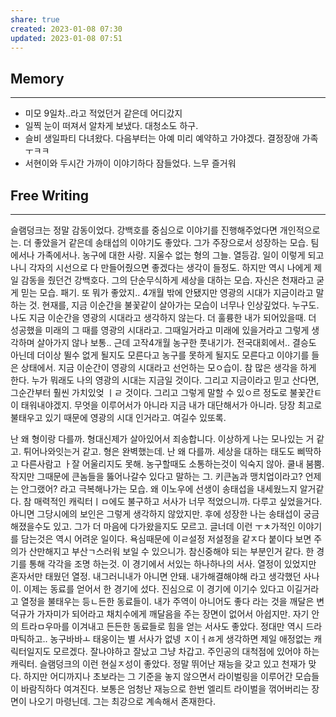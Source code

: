 ```yaml
---
share: true
created: 2023-01-08 07:30
updated: 2023-01-08 07:51
---
```



## Memory
---
- 미모 9일차..라고 적었던거 같은데 어디갔지
- 일찍 눈이 떠져서 알차게 보냈다. 대청소도 하구.
- 슬비 생일파티 다녀왔다. 다음부터는 아예 미리 예약하고 가야겠다. 결정장애 가족ㅜㅋㅋ
- 서현이와 두시간 가까이 이야기하다 잠들었다. 느무 즐거워

## Free Writing
---
슬램덩크는 정말 감동이었다. 강백호를 중심으로 이야기를 진행해주었다면 개인적으로는. 더 좋았을거 같은데 송태섭의 이야기도 좋았다. 그가 주장으로서 성장하는 모습. 팀에서나 가족에서나. 농구에 대한 사랑. 지울수 없는 형의 그늘. 열등감. 일이 이렇게 되고 나니 각자의 시선으로 다 만들어줬으면 좋겠다는 생각이 들정도.
하지만 역시 나에게 제일 감동을 줬던건 강백호다. 그의 단순무식하게 세상을 대하는 모습. 자신은 천재라고 굳게 믿는 모습. 패기. 또 뭐가 좋았지.. 4개월 밖에 안됐지만 영광의 시대가 지금이라고 말하는 것. 현재를, 지금 이순간을 불꽃같이 살아가는 모습이 너무나 인상깊었다. 누구도. 나도 지금 이순간을 영광의 시대라고 생각하지 않는다. 더 훌륭한 내가 되어있을때. 더 성공했을 미래의 그 때를 영광의 시대라고. 그때일거라고 미래에 있을거라고 그렇게 생각하며 살아가지 않나 보통.. 근데 고작4개월 농구한 풋내기가. 전국대회에서.. 결승도 아닌데 더이상 뛸수 없게 될지도 모른다고 농구를 못하게 될지도 모른다고 이야기를 들은 상태에서. 지금 이순간이 영광의 시대라고 선언하는 모ㅇ습이. 참 많은 생각을 하게 한다. 누가 뭐래도 나의 영광의 시대는 지금일 것이다. 그리고 지금이라고 믿고 산다면, 그순간부터 훨씬 가치있엊 ㅣㄹ 것이다. 그리고 그렇게 말할 수 있ㅇ르 정도로 불꽃간ㅌ이 태워내야겠지. 무엇을 이루어서가 아니라 지금 내가 대단해서가 아니라. 당장 최고로 불태우고 있기 때문에 영광의 시대 인거라고. 여길수 있또록.

난 왜 형이랑 다를까. 형대신제가 살아있어서 죄송합니다. 이상하게 나는 모나있는 거 같고. 튀어나와잇는거 같고. 형은 완벽했는데. 난 왜 다를까. 세상을 대하는 태도도 삐딱하고 다른사람고 ㅏ잘 어울리지도 못해. 농구할때도 소통하는것이 익숙지 않아. 쿨내 붐뿜. 작지만 그때문에 큰놈들을 뚫어나갈수 있다고 말하는 그. 키큰놈과 맹치업이라고? 언제는 안그랬어? 라고 극복해나가는 모습. 왜 이노우에 선생이 송태섭을 내세웠느지 알거같다. 참 매력적인 캐릭터ㅣㅁ에도 불구하고 서사가 너무 적었으니까. 다루고 싶었을거다. 아니면 그당시에의 보인은 그렇게 생각하지 않았지만. 후에 성장한 나는 송태섭이 궁금해졌을수도 있고. 그가 더 마음에 다가왔을지도 모르고. 글너데 이런 ㅜㅊ가적인 이야기를 담는것은 역시 어려운 일이다. 욕심때문에 이ㄹ설정 저설정을 같ㅈ다 붙이다 보면 주의가 산만해지고 부산ㄱ스러워 보일 수 있으니가. 참신중해야 되는 부분인거 같다. 한 경기를 통해 각각을 조명 하는것. 이 경기에서 서있는 하나하나의 서사. 열정이 있었지만 혼자서만 태웠던 열정. 내그러니내가 아니면 안돼. 내가해결해야해 라고 생각했던 사나이. 이제는 동료를 얻어서 한 경기에 섰다. 진심으로 이 경기에 이기수 있다고 이길거라고 열정을 불태우는 등ㄴ든한 동료들이. 내가 주역이 아니어도 좋다 라는 것을 깨달은 변덕규가 가자미가 되어라고 채치수에게 깨달음을 주는 장면이 없어서 아쉽지만. 자기 안의 트라ㅁ우마를 이겨내고 든든한 동료들로 힘을 얻는 서사도 좋았다. 정대만 역시 드라마틱하고.. 농구바바ㅗ 태웅이는 별 서사가 없넹 ㅈ이ㅓㅀ게 생각하면 제일 애정없는 캐릭터일지도 모르겠다. 잘나야하고 잘났고 그냥 차갑고. 주인공의 대척점에 있어야 하는 캐릭터. 슬램덩크의 이런 현실ㅈ성이 좋았다. 정말 뛰어난 재능을 갖고 있고 천재가 맞다. 하지만 어디까지나 초보라는 그 기준을 놓지 않으면서 라이벌링을 이루어간 모습들이 바람직하다 여겨진다. 보통은 엄청난 재능으로 한번 엘리트 라이벌을 꺾어버리는 장면이 나오기 마령닌데. 그는 최강으로 계속해서 존재한다. 